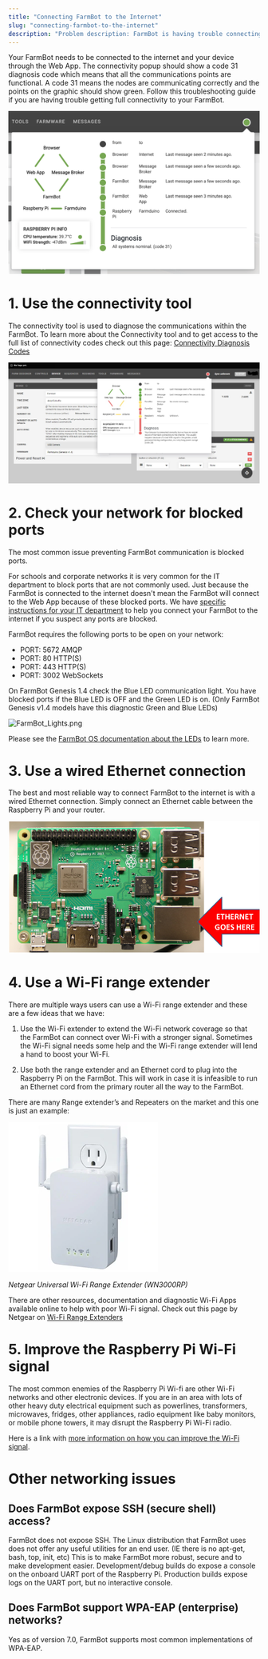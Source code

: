 ```yaml
---
title: "Connecting FarmBot to the Internet"
slug: "connecting-farmbot-to-the-internet"
description: "Problem description: FarmBot is having trouble connecting to the Internet or staying connected consistently."
---
```


Your FarmBot needs to be connected to the internet and your device through the Web App. The connectivity popup should show a code 31 diagnosis code which means that all the communications points are functional. A code 31 means the nodes are communicating correctly and the points on the graphic should show green. Follow this troubleshooting guide if you are having trouble getting full connectivity to your FarmBot.



![0c09c78-Connectivity_1024x1024.png](_images/Connectivity_1024x1024.png)

# 1. Use the connectivity tool
The connectivity tool is used to diagnose the communications within the FarmBot. To learn more about the Connectivity tool and to get access to the full list of connectivity codes check out this page: [Connectivity Diagnosis Codes](connectivity-codes.md)



![51d4009-Connectivity_diagnosis_code_.jpg](_images/Connectivity_diagnosis_code_.jpg)

# 2. Check your network for blocked ports

The most common issue preventing FarmBot communication is blocked ports.

For schools and corporate networks it is very common for the IT department to block ports that are not commonly used. Just because the FarmBot is connected to the internet doesn't mean the FarmBot will connect to the Web App because of these blocked ports. We have [specific instructions for your IT department](for-it-security-professionals.md) to help you connect your FarmBot to the internet if you suspect any ports are blocked.

FarmBot requires the following ports to be open on your network:

  * PORT: 5672 AMQP
  * PORT: 80 HTTP(S)
  * PORT: 443 HTTP(S)
  * PORT: 3002 WebSockets


On FarmBot Genesis 1.4 check the Blue LED communication light. You have blocked ports if the Blue LED is OFF and the Green LED is on. (Only FarmBot Genesis v1.4 models have this diagnostic Green and Blue LEDs)

![FarmBot_Lights.png](_images/FarmBot_Lights.png)

Please see the [FarmBot OS documentation about the LEDs](../../Device/farmbot-os.md#led-2-connection-status-blue-raspberry-pi-gpio-bcm-pin-25) to learn more.

# 3. Use a wired Ethernet connection

The best and most reliable way to connect FarmBot to the internet is with a wired Ethernet connection. Simply connect an Ethernet cable between the Raspberry Pi and your router.

![image.jpg](_images/image.jpg)

# 4. Use a Wi-Fi range extender

There are multiple ways users can use a Wi-Fi range extender and these are a few ideas that we have:
1) Use the Wi-Fi extender to extend the Wi-Fi network coverage so that the FarmBot can connect over Wi-Fi with a stronger signal. Sometimes the Wi-Fi signal needs some help and the Wi-Fi range extender will lend a hand to boost your Wi-Fi.

2) Use both the range extender and an Ethernet cord to plug into the Raspberry Pi on the FarmBot. This will work in case it is infeasible to run an Ethernet cord from the primary router all the way to the FarmBot.

There are many Range extender’s and Repeaters on the market and this one is just an example:

![Dell Range Extender.bmp](_images/Dell_Range_Extender.bmp)

_Netgear Universal Wi-Fi Range Extender (WN3000RP)_

There are other resources, documentation and diagnostic Wi-Fi Apps available online to help with poor Wi-Fi signal. Check out this page by Netgear on [Wi-Fi Range Extenders](https://www.netgear.co.uk/home/discover/wifi-range-extender/)


# 5. Improve the Raspberry Pi Wi-Fi signal
The most common enemies of the Raspberry Pi Wi-fi are other Wi-Fi networks and other electronic devices. If you are in an area with lots of other heavy duty electrical equipment such as powerlines, transformers, microwaves, fridges, other appliances, radio equipment like baby monitors, or mobile phone towers, it may disrupt the Raspberry Pi Wi-Fi radio.

Here is a link with [more information on how you can improve the Wi-Fi signal](https://www.netspotapp.com/wifi-interference.html).




# Other networking issues

## Does FarmBot expose SSH (secure shell) access?
FarmBot does not expose SSH. The Linux distribution that FarmBot uses does not offer any useful utilities for an end user. (IE there is no apt-get, bash, top, init, etc) This is to make FarmBot more robust, secure and to make development easier. Development/debug builds do expose a console on the onboard UART port of the Raspberry Pi. Production builds expose logs on the UART port, but no interactive console.

## Does FarmBot support WPA-EAP (enterprise) networks?
Yes as of version 7.0, FarmBot supports most common implementations of WPA-EAP.
